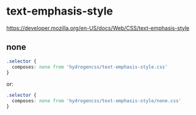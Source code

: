 # text-emphasis-style

https://developer.mozilla.org/en-US/docs/Web/CSS/text-emphasis-style

## none
```css
.selector {
  composes: none from 'hydrogencss/text-emphasis-style.css'
}
```

or:
```css
.selector {
  composes: none from 'hydrogencss/text-emphasis-style/none.css'
}
```

